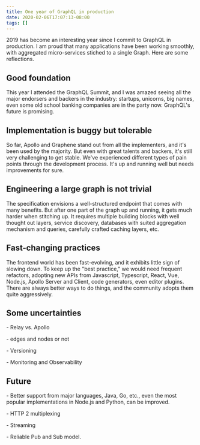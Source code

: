 ```yaml
---
title: One year of GraphQL in production
date: 2020-02-06T17:07:13-08:00
tags: []
---
```

2019 has become an interesting year since I commit to GraphQL in production. I am proud that many applications have been working smoothly, with aggregated micro-services stiched to a single Graph. Here are some reflections.

## Good foundation

This year I attended the GraphQL Summit, and I was amazed seeing all the major endorsers and backers in the industry: startups, unicorns, big names, even some old school banking companies are in the party now. GraphQL's future is promising.

## Implementation is buggy but tolerable

So far, Apollo and Graphene stand out from all the implementers, and it's been used by the majority. But even with great talents and backers, it's still very challenging to get stable. We've experienced different types of pain points through the development process. It's up and running well but needs improvements for sure.

## Engineering a large graph is not trivial

The specification envisions a well-structured endpoint that comes with many benefits. But after one part of the graph up and running, it gets much harder when stitching up. It requires multiple building blocks with well thought out layers, service discovery, databases with suited aggregation mechanism and queries, carefully crafted caching layers, etc.

## Fast-changing practices

The frontend world has been fast-evolving, and it exhibits little sign of slowing down. To keep up the "best practice," we would need frequent refactors, adopting new APIs from Javascript, Typescript, React, Vue, Node.js, Apollo Server and Client, code generators, even editor plugins. There are always better ways to do things, and the community adopts them quite aggressively.

## Some uncertainties

\- Relay vs. Apollo

\- edges and nodes or not

\- Versioning

\- Monitoring and Observability 

## Future

\- Better support from major languages, Java, Go, etc., even the most popular implementations in Node.js and Python, can be improved. 

\- HTTP 2 multiplexing

\- Streaming

\- Reliable Pub and Sub model.